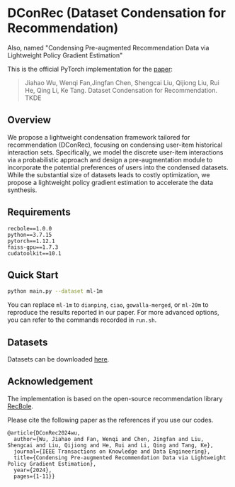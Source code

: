# DConRec (Dataset Condensation for Recommendation)

Also, named "Condensing Pre-augmented Recommendation Data via Lightweight Policy Gradient Estimation"

This is the official PyTorch implementation for the [paper](https://arxiv.org/abs/2310.01038):
> Jiahao Wu, Wenqi Fan,Jingfan Chen, Shengcai Liu, Qijiong Liu, Rui He, Qing Li, Ke Tang. Dataset Condensation for Recommendation. TKDE

## Overview

We propose a lightweight condensation framework tailored for recommendation (DConRec), focusing on condensing user-item historical interaction sets. Specifically, we model the discrete user-item interactions via a probabilistic approach and design a pre-augmentation module to incorporate the potential preferences of users into the condensed datasets. While the substantial size of datasets leads to costly optimization, we propose a lightweight policy gradient estimation to accelerate the data synthesis.


## Requirements

```
recbole==1.0.0
python==3.7.15
pytorch==1.12.1
faiss-gpu==1.7.3
cudatoolkit==10.1
```

## Quick Start

```bash
python main.py --dataset ml-1m
```

You can replace `ml-1m` to `dianping`, `ciao`, `gowalla-merged`,  or `ml-20m` to reproduce the results reported in our paper. For more advanced options, you can refer to the commands recorded in `run.sh`.

## Datasets

Datasets can be downloaded [here](https://drive.google.com/file/d/1haTPUFh7xfaWZfnP4crh6VfYTLErlrSy/view?usp=sharing).

## Acknowledgement

The implementation is based on the open-source recommendation library [RecBole](https://github.com/RUCAIBox/RecBole).

Please cite the following paper as the references if you use our codes.

```
@article{DConRec2024wu,
  author={Wu, Jiahao and Fan, Wenqi and Chen, Jingfan and Liu, Shengcai and Liu, Qijiong and He, Rui and Li, Qing and Tang, Ke},
  journal={IEEE Transactions on Knowledge and Data Engineering}, 
  title={Condensing Pre-augmented Recommendation Data via Lightweight Policy Gradient Estimation}, 
  year={2024},
  pages={1-11}}
```
